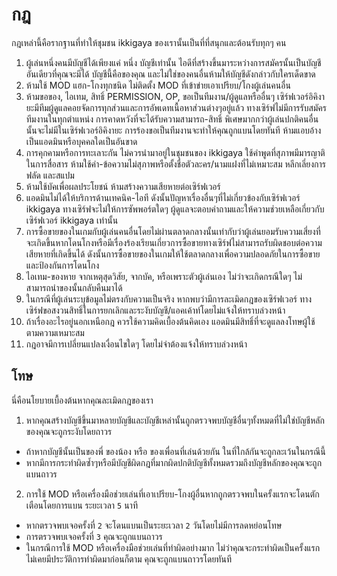 # กฎ 

กฎเหล่านี้คือรากฐานที่ทำให้ชุมชน ikkigaya ของเรานั้นเป็นที่ที่สนุกและต้อนรับทุกๆ คน

1. ผู้เล่นหนึ่งคนมีบัญชีได้เพียงแค่ หนึ่ง บัญชีเท่านั้น ไอดีที่สร้างขึ้นมาระหว่างการสมัครนั้นเป็นบัญชีอันเดียวที่คุณจะมีได้ บัญชีนี้คือของคุณ และไม่ใช่ของคนอื่นห้ามให้บัญชีดังกล่าวกับใครเด็ดขาด
2. ห้ามใช้ MOD แฮก-โกงทุกชนิด ไม่ติดตั้ง MOD ที่เข้าข่ายเอาเปรียบ/โกงผู้เล่นคนอื่น
3. ห้ามขอของ, ไอเทม, สิทธิ์ PERMISSION, OP, ขอเป็นทีมงาน/ผู้ดูแลหรืออื่นๆ เซิร์ฟเวอร์อิคิงายะมีทีมผู้ดูแลคอยจัดการทุกส่วนและการอัพเดทเนื้อหาส่วนต่างๆอยู่แล้ว ทางเซิร์ฟไม่มีการรับสมัครทีมงานในทุกตำแหน่ง การคาดหวังที่จะได้รับความสามารถ-สิทธิ์ พิเศษมากกว่าผู้เล่นปกติคนอื่นนั้นจะไม่มีในเซิร์ฟเวอร์อิคิงายะ การร้องขอเป็นทีมงานจะทำให้คุณถูกแบนโดยทันที ห้ามแอบอ้างเป็นแอดมินหรือบุคคลใดเป็นอันขาด
4. การคุกคามหรือการทะเลาะกัน ไม่ควรนำมาอยู่ในชุมชนของ ikkigaya ใช้คำพูดที่สุภาพมีมารญาติในการสื่อสาร ห้ามใช้คำ-ข้อความไม่สุภาพหรือตั้งชื่อตัวละคร/นามแฝงที่ไม่เหมาะสม หลีกเลี่ยงการฟลัด และสแปม
5. ห้ามใช้บัคเพื่อผลประโยชน์ ห้ามสร้างความเสียหายต่อเซิร์ฟเวอร์
6. แอดมินไม่ได้ให้บริการด้านเทคนิค-ไอที ดังนั้นปัญหาเรื่องอื่นๆที่ไม่เกี่ยวข้องกับเซิร์ฟเวอร์ ikkigaya ทางเซิร์ฟจะไม่ให้การซัพพอร์ตใดๆ ผู้ดูแลจะตอบคำถามและให้ความช่วยเหลือเกี่ยวกับเซิร์ฟเวอร์ ikkigaya เท่านั้น
7. การซื้อขายของในเกมกับผู้เล่นคนอื่นโดยไม่ผ่านตลาดกลางนั้นเท่ากับว่าผู้เล่นยอมรับความเสี่ยงที่จะเกิดขึ้นหากโดนโกงหรือมีเรื่องร้องเรียนเกี่ยวการซื้อขายทางเซิร์ฟไม่สามารถรับผิดชอบต่อความเสียหายที่เกิดขึ้นได้ ดังนั้นการซื้อขายของในเกมให้ใช้ตลาดกลางเพื่อความปลอดภัยในการซื้อขายและป้องกันการโดนโกง
8. ไอเทม-ของหาย จากเหตุสุดวิสัย, จากบัค, หรือเพราะตัวผู้เล่นเอง ไม่ว่าจะเกิดกรณีใดๆ ไม่สามารถนำของนั้นกลับคืนมาได้
9. ในกรณีที่ผู้เล่นระบุข้อมูลไม่ตรงกับความเป็นจริง หากพบว่ามีการละเมิดกฎของเซิร์ฟเวอร์ ทางเซิร์ฟขอสงวนสิทธิ์ในการยกเลิกและระงับบัญชี/แอคเค้าท์โดยไม่แจ้งให้ทราบล่วงหน้า
10. ถ้าเรื่องอะไรอยู่นอกเหนือกฎ ควรใช้ความคิดเบื้องต้นคิดเอง แอดมินมีสิทธิ์ที่จะดูแลลงโทษผู้ใช้ตามความเหมาะสม
11. กฎอาจมีการเปลี่ยนแปลงเงื่อนไขใดๆ โดยไม่จำต้องแจ้งให้ทราบล่วงหน้า

## โทษ 

นี่คือนโยบายเบื้องต้นหากคุณละเมิดกฎของเรา

1. หากคุณสร้างบัญชีขึ้นมาหลายบัญชีและบัญชีเหล่านั้นถูกตรวจพบบัญชีอื่นๆทั้งหมดที่ไม่ใช่บัญชีหลักของคุณจะถูกระงับโดยถาวร
- ถ้าหากบัญชีนั้นเป็นของพี่ ของน้อง หรือ ของเพื่อนที่เล่นด้วยกัน ในที่ใกล้กันจะถูกละเว้นในกรณีนี้
- หากมีการกระทำผิดซ้ำๆหรือมีบัญชีผิดกฎที่มากผิดปกติบัญชีทั้งหมดรวมถึงบัญชีหลักของคุณจะถูกแบนถาวร
2. การใช้ MOD หรือเครื่องมือช่วยเล่นที่เอาเปรียบ-โกงผู้อื่นหากถูกตรวจพบในครั้งแรกจะโดนตักเตือนโดยการแบน ระยะเวลา `5` นาที
- หากตรวจพบเจอครั้งที่ `2` จะโดนแบนเป็นระยะเวลา `2` วันโดยไม่มีการลดหย่อนโทษ
- การตรวจพบเจอครั้งที่ `3` คุณจะถูกแบนถาวร
- ในกรณีการใช้ MOD หรือเครื่องมือช่วยเล่นที่ทำผิดอย่างมาก ไม่ว่าคุณจะกระทำผิดเป็นครั้งแรกไม่เคยมีประวัติการทำผิดมาก่อนก็ตาม คุณจะถูกแบนถาวรโดยทันที
